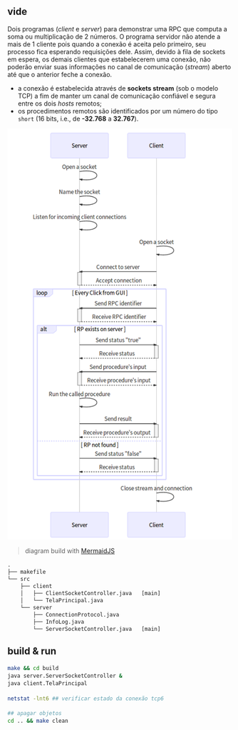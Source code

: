 ## vide
Dois programas (_client_ e _server_) para demonstrar uma RPC que computa a soma ou multiplicação de 2 números.
O programa servidor não atende a mais de 1 cliente pois quando a conexão é aceita pelo primeiro,
seu processo fica esperando requisições dele.
Assim, devido à fila de sockets em espera, os demais clientes que estabelecerem uma conexão, não poderão enviar suas informações no canal de comunicação (_stream_) aberto até que o anterior feche a conexão.

- a conexão é estabelecida através de **sockets stream** (sob o modelo TCP) a fim de manter um canal de comunicação confiável e segura entre os dois _hosts_ remotos;
- os procedimentos remotos são identificados por um número do tipo `short` (16 bits, i.e., de **-32.768** a **32.767**).

[![Comunicação R-R](./docs/diagrams/sequence-diagram1.png)](./docs/diagrams/sequence-diagram1.mmd)
> diagram build with [MermaidJS](https://mermaidjs.github.io)

```
.
├── makefile
└── src
    ├── client
    │   ├── ClientSocketController.java   [main]
    │   └── TelaPrincipal.java
    └── server
        ├── ConnectionProtocol.java
        ├── InfoLog.java
        └── ServerSocketController.java   [main]
```

## build & run

```bash
make && cd build
java server.ServerSocketController &
java client.TelaPrincipal

netstat -lnt6 ## verificar estado da conexão tcp6

## apagar objetos
cd .. && make clean
```